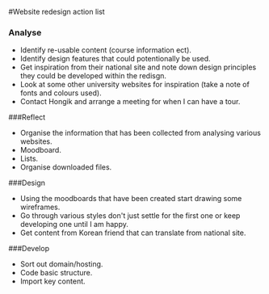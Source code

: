 #Website redesign action list

### Analyse

* Identify re-usable content (course information ect).
* Identify design features that could potentionally be used.
* Get inspiration from their national site and note down design principles they could be developed within the redisgn.
* Look at some other university websites for inspiration (take a note of fonts and colours used).
* Contact Hongik and arrange a meeting for when I can have a tour.

###Reflect

* Organise the information that has been collected from analysing various websites.
* Moodboard.
* Lists.
* Organise downloaded files.

###Design

*  Using the moodboards that have been created start drawing some wireframes.
*  Go through various styles don't just settle for the first one or keep developing one until I am happy.
*  Get content from Korean friend that can translate from national site.

###Develop

* Sort out domain/hosting.
* Code basic structure.
* Import key content.

